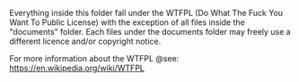 Everything inside this folder fall under the WTFPL (Do What The Fuck You Want To Public License) with the exception of all files inside the "documents" folder. Each files under the documents folder may freely use a different licence and/or copyright notice.

For more information about the WTFPL @see:
https://en.wikipedia.org/wiki/WTFPL
